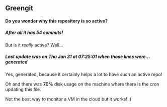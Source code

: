## Greengit

#### Do you wonder why this repository is so active?

##### After all it has 54 commits!

But is it *really* active? Well...

##### Last update was on Thu Jan 31 at 07:25:01 when those lines were... generated

Yes, generated, because it certainly helps a lot to have such an active repo!

Oh and there was **70%** disk usage on the machine
where there is the cron updating this file.

Not the best way to monitor a VM in the cloud but it works! :)
